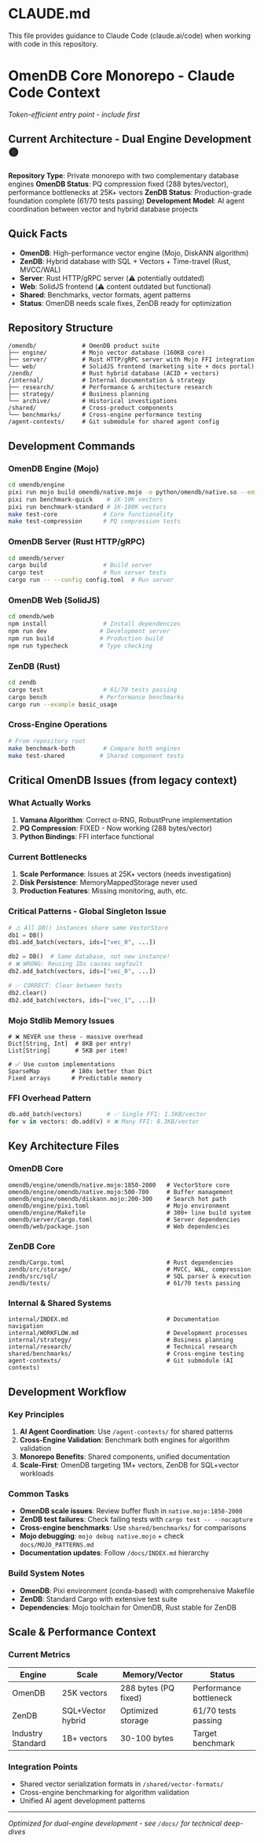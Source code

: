 # CLAUDE.md

This file provides guidance to Claude Code (claude.ai/code) when working with code in this repository.

# OmenDB Core Monorepo - Claude Code Context
*Token-efficient entry point - include first*

## Current Architecture - Dual Engine Development 🟡
**Repository Type**: Private monorepo with two complementary database engines
**OmenDB Status**: PQ compression fixed (288 bytes/vector), performance bottlenecks at 25K+ vectors
**ZenDB Status**: Production-grade foundation complete (61/70 tests passing)
**Development Model**: AI agent coordination between vector and hybrid database projects

## Quick Facts
- **OmenDB**: High-performance vector engine (Mojo, DiskANN algorithm)
- **ZenDB**: Hybrid database with SQL + Vectors + Time-travel (Rust, MVCC/WAL)
- **Server**: Rust HTTP/gRPC server (⚠️ potentially outdated)
- **Web**: SolidJS frontend (⚠️ content outdated but functional)
- **Shared**: Benchmarks, vector formats, agent patterns
- **Status**: OmenDB needs scale fixes, ZenDB ready for optimization

## Repository Structure
```
/omendb/             # OmenDB product suite
├── engine/          # Mojo vector database (160KB core)
├── server/          # Rust HTTP/gRPC server with Mojo FFI integration
└── web/             # SolidJS frontend (marketing site + docs portal)
/zendb/              # Rust hybrid database (ACID + vectors)
/internal/           # Internal documentation & strategy
├── research/        # Performance & architecture research
├── strategy/        # Business planning
└── archive/         # Historical investigations
/shared/             # Cross-product components
└── benchmarks/      # Cross-engine performance testing
/agent-contexts/     # Git submodule for shared agent config
```

## Development Commands

### OmenDB Engine (Mojo)
```bash
cd omendb/engine
pixi run mojo build omendb/native.mojo -o python/omendb/native.so --emit shared-lib
pixi run benchmark-quick    # 1K-10K vectors
pixi run benchmark-standard # 1K-100K vectors
make test-core             # Core functionality
make test-compression      # PQ compression tests
```

### OmenDB Server (Rust HTTP/gRPC)
```bash
cd omendb/server
cargo build                # Build server
cargo test                 # Run server tests
cargo run -- --config config.toml  # Run server
```

### OmenDB Web (SolidJS)
```bash
cd omendb/web
npm install                # Install dependencies
npm run dev               # Development server
npm run build             # Production build
npm run typecheck         # Type checking
```

### ZenDB (Rust) 
```bash
cd zendb
cargo test                 # 61/70 tests passing
cargo bench               # Performance benchmarks
cargo run --example basic_usage
```

### Cross-Engine Operations
```bash
# From repository root
make benchmark-both        # Compare both engines
make test-shared          # Shared component tests
```

## Critical OmenDB Issues (from legacy context)

### What Actually Works
1. **Vamana Algorithm**: Correct α-RNG, RobustPrune implementation  
2. **PQ Compression**: FIXED - Now working (288 bytes/vector)
3. **Python Bindings**: FFI interface functional

### Current Bottlenecks
1. **Scale Performance**: Issues at 25K+ vectors (needs investigation)
2. **Disk Persistence**: MemoryMappedStorage never used  
3. **Production Features**: Missing monitoring, auth, etc.

### Critical Patterns - Global Singleton Issue
```python
# ⚠️ All DB() instances share same VectorStore
db1 = DB()
db1.add_batch(vectors, ids=["vec_0", ...])

db2 = DB()  # Same database, not new instance!
# ❌ WRONG: Reusing IDs causes segfault
db2.add_batch(vectors, ids=["vec_0", ...])  

# ✅ CORRECT: Clear between tests
db2.clear()
db2.add_batch(vectors, ids=["vec_1", ...])
```

### Mojo Stdlib Memory Issues
```mojo
# ❌ NEVER use these - massive overhead
Dict[String, Int]  # 8KB per entry!
List[String]       # 5KB per item!

# ✅ Use custom implementations  
SparseMap         # 180x better than Dict
Fixed arrays      # Predictable memory
```

### FFI Overhead Pattern
```python
db.add_batch(vectors)       # ✅ Single FFI: 1.5KB/vector  
for v in vectors: db.add(v) # ❌ Many FFI: 8.3KB/vector
```

## Key Architecture Files

### OmenDB Core
```
omendb/engine/omendb/native.mojo:1850-2000   # VectorStore core
omendb/engine/omendb/native.mojo:500-700     # Buffer management
omendb/engine/omendb/diskann.mojo:200-300    # Search hot path
omendb/engine/pixi.toml                      # Mojo environment
omendb/engine/Makefile                       # 300+ line build system
omendb/server/Cargo.toml                     # Server dependencies
omendb/web/package.json                      # Web dependencies
```

### ZenDB Core  
```
zendb/Cargo.toml                             # Rust dependencies
zendb/src/storage/                           # MVCC, WAL, compression
zendb/src/sql/                               # SQL parser & execution
zendb/tests/                                 # 61/70 tests passing
```

### Internal & Shared Systems
```
internal/INDEX.md                            # Documentation navigation
internal/WORKFLOW.md                         # Development processes
internal/strategy/                           # Business planning
internal/research/                           # Technical research
shared/benchmarks/                           # Cross-engine testing
agent-contexts/                              # Git submodule (AI contexts)
```

## Development Workflow

### Key Principles
1. **AI Agent Coordination**: Use `/agent-contexts/` for shared patterns
2. **Cross-Engine Validation**: Benchmark both engines for algorithm validation  
3. **Monorepo Benefits**: Shared components, unified documentation
4. **Scale-First**: OmenDB targeting 1M+ vectors, ZenDB for SQL+vector workloads

### Common Tasks
- **OmenDB scale issues**: Review buffer flush in `native.mojo:1850-2000`
- **ZenDB test failures**: Check failing tests with `cargo test -- --nocapture`
- **Cross-engine benchmarks**: Use `shared/benchmarks/` for comparisons
- **Mojo debugging**: `mojo debug native.mojo` + check `docs/MOJO_PATTERNS.md`
- **Documentation updates**: Follow `/docs/INDEX.md` hierarchy

### Build System Notes
- **OmenDB**: Pixi environment (conda-based) with comprehensive Makefile
- **ZenDB**: Standard Cargo with extensive test suite
- **Dependencies**: Mojo toolchain for OmenDB, Rust stable for ZenDB

## Scale & Performance Context

### Current Metrics
| Engine | Scale | Memory/Vector | Status |
|--------|-------|---------------|---------|
| OmenDB | 25K vectors | 288 bytes (PQ fixed) | Performance bottleneck |  
| ZenDB | SQL+Vector hybrid | Optimized storage | 61/70 tests passing |
| Industry Standard | 1B+ vectors | 30-100 bytes | Target benchmark |

### Integration Points
- Shared vector serialization formats in `/shared/vector-formats/`
- Cross-engine benchmarking for algorithm validation
- Unified AI agent development patterns

---
*Optimized for dual-engine development - see `/docs/` for technical deep-dives*